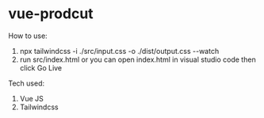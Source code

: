 # vue-prodcut

How to use:
1. npx tailwindcss -i ./src/input.css -o ./dist/output.css --watch
2. run src/index.html or you can open index.html in visual studio code then click Go Live

Tech used:
1. Vue JS
2. Tailwindcss
